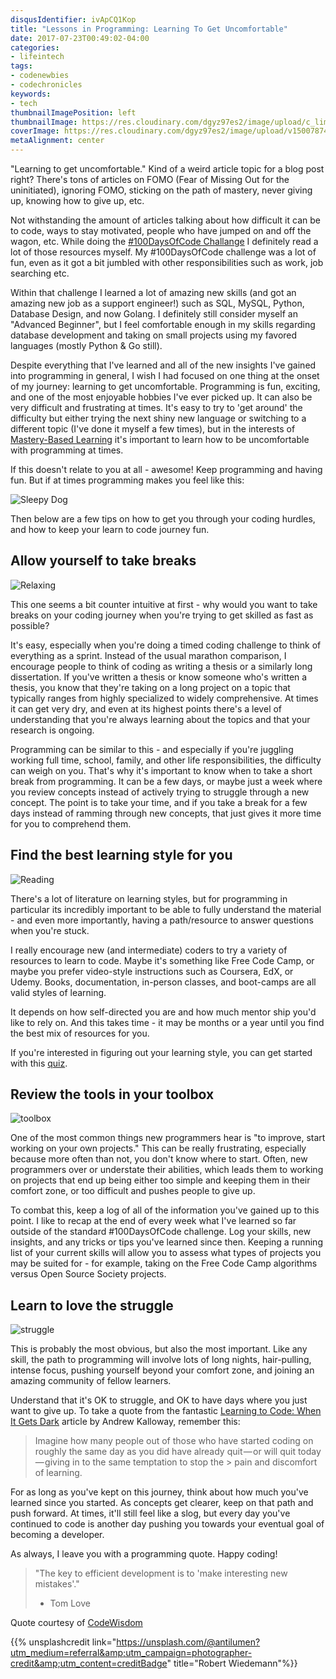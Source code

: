 ```yaml
---
disqusIdentifier: ivApCQ1Kop
title: "Lessons in Programming: Learning To Get Uncomfortable"
date: 2017-07-23T00:49:02-04:00
categories:
- lifeintech
tags:
- codenewbies
- codechronicles
keywords:
- tech
thumbnailImagePosition: left
thumbnailImage: https://res.cloudinary.com/dgyz97es2/image/upload/c_limit,h_100,w_150/v1500787430/robert-wiedemann-177442_jur2of.jpg
coverImage: https://res.cloudinary.com/dgyz97es2/image/upload/v1500787430/robert-wiedemann-177442_jur2of.jpg
metaAlignment: center
---
```

"Learning to get uncomfortable." Kind of a weird article topic for a blog post right? There's tons of articles on FOMO (Fear of Missing Out for the uninitiated), ignoring FOMO, sticking on the path of mastery, never giving up, knowing how to give up, etc.

<!--more-->

Not withstanding the amount of articles talking about how difficult it can be to code, ways to stay motivated, people who have jumped on and off the wagon, etc. While doing the
[#100DaysOfCode Challange](https://medium.freecodecamp.com/join-the-100daysofcode-556ddb4579e4) I definitely read a lot of those resources myself. My #100DaysOfCode challenge was a lot of fun, even as it got a bit jumbled with other responsibilities such as work, job searching etc.

Within that challenge I learned a lot of amazing new skills (and got an amazing new job as a support engineer!) such as SQL, MySQL, Python, Database Design, and now Golang. I definitely still consider myself an "Advanced Beginner", but I feel comfortable enough in my skills regarding database development and taking on small projects using my favored languages (mostly Python & Go still).

Despite everything that I've learned and all of the new insights I've gained into programming in general, I wish I had focused on one thing at the onset of my journey: learning to get uncomfortable. Programming is fun, exciting, and one of the most enjoyable hobbies I've ever picked up. It can also be very difficult and frustrating at times. It's easy to try to 'get around' the difficulty but either trying the next shiny new language or switching to a different topic (I've done it myself a few times), but in the interests of [Mastery-Based Learning](https://firesidetech.wordpress.com/2017/03/03/the-developers-journey-to-mastery/) it's important to learn how to be uncomfortable with programming at times.

If this doesn't relate to you at all - awesome! Keep programming and having fun. But if at times programming makes you feel like this:

![Sleepy Dog](http://res.cloudinary.com/dgyz97es2/image/upload/v1500785669/ana-martin-85015_gux5w8.jpg)

Then below are a few tips on how to get you through your coding hurdles, and how to keep your learn to code journey fun.

## Allow yourself to take breaks

![Relaxing](https://firesidetech.files.wordpress.com/2017/05/kyle-ryan-16660.jpg)

This one seems a bit counter intuitive at first - why would you want to take breaks on your coding journey when you're trying to get skilled as fast as possible?

It's easy, especially when you're doing a timed coding challenge to think of everything as a sprint. Instead of the usual marathon comparison, I encourage people to think of coding as writing a thesis or a similarly long dissertation. If you've written a thesis or know someone who's written a thesis, you know that they're taking on a long project on a topic that typically ranges from highly specialized to widely comprehensive. At times it can get very dry, and even at its highest points there's a level of understanding that you're always learning about the topics and that your research is ongoing.

Programming can be similar to this - and especially if you're juggling working full time, school, family, and other life responsibilities, the difficulty can weigh on you. That's why it's important to know when to take a short break from programming. It can be a few days, or maybe just a week where you review concepts instead of actively trying to struggle through a new concept. The point is to take your time, and if you take a break for a few days instead of ramming through new concepts, that just gives it more time for you to comprehend them.


## Find the best learning style for you

![Reading](https://firesidetech.files.wordpress.com/2017/05/aaron-burden-236415.jpg)

There's a lot of literature on learning styles, but for programming in particular its incredibly important to be able to fully understand the material - and even more importantly, having a path/resource to answer questions when you're stuck.

I really encourage new (and intermediate) coders to try a variety of resources to learn to code. Maybe it's something like Free Code Camp, or maybe you prefer video-style instructions such as Coursera, EdX, or Udemy. Books, documentation, in-person classes, and boot-camps are all valid styles of learning.

It depends on how self-directed you are and how much mentor ship you'd like to rely on. And this takes time - it may be months or a year until you find the best mix of resources for you.

If you're interested in figuring out your learning style, you can get started with this [quiz](http://www.educationplanner.org/students/self-assessments/learning-styles-quiz.shtml).

## Review the tools in your toolbox

![toolbox](https://firesidetech.files.wordpress.com/2017/05/la-compagnie-robinson-239140.jpg)

One of the most common things new programmers hear is "to improve, start working on your own projects." This can be really frustrating, especially because more often than not, you don't know where to start. Often, new programmers over or understate their abilities, which leads them to working on projects that end up being either too simple and keeping them in their comfort zone, or too difficult and pushes people to give up.

To combat this, keep a log of all of the information you've gained up to this point. I like to recap at the end of every week what I've learned so far outside of the standard #100DaysOfCode challenge. Log your skills, new insights, and any tricks or tips you've learned since then. Keeping a running list of your current skills will allow you to assess what types of projects you may be suited for - for example, taking on the Free Code Camp algorithms versus Open Source Society projects.


## Learn to love the struggle

![struggle](https://firesidetech.files.wordpress.com/2017/05/sandis-helvigs-115107.jpg)


This is probably the most obvious, but also the most important. Like any skill, the path to programming will involve lots of long nights, hair-pulling, intense focus, pushing yourself beyond your comfort zone, and joining an amazing community of fellow learners.

Understand that it's OK to struggle, and OK to have days where you just want to give up. To take a quote from the fantastic [Learning to Code: When It Gets Dark](https://medium.freecodecamp.com/learning-to-code-when-it-gets-dark-e485edfb58fd)  article by Andrew Kalloway, remember this:


> Imagine how many people out of those who have started coding on roughly the same day as you did have already quit — or will quit today — giving in to the same temptation to stop the > pain and discomfort of learning.
>

For as long as you've kept on this journey, think about how much you've learned since you started. As concepts get clearer, keep on that path and push forward. At times, it'll still feel like a slog, but every day you've continued to code is another day pushing you towards your eventual goal of becoming a developer.

As always, I leave you with a programming quote. Happy coding!

>"The key to efficient development is to 'make interesting new mistakes'."
> - Tom Love

Quote courtesy of [CodeWisdom](https://twitter.com/CodeWisdom/status/859468304720834561)

{{% unsplashcredit link="https://unsplash.com/@antilumen?utm_medium=referral&amp;utm_campaign=photographer-credit&amp;utm_content=creditBadge" title="Robert Wiedemann"%}}
